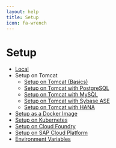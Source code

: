 ```yaml
---
layout: help
title: Setup
icon: fa-wrench
---
```


Setup
===

* [Local](setup_desktop.html)
* Setup on Tomcat
  * [Setup on Tomcat (Basics)](setup_tomcat.html)
  * [Setup on Tomcat with PostgreSQL](setup_tomcat_postgresql.html)
  * [Setup on Tomcat with MySQL](setup_tomcat_mysql.html)
  * [Setup on Tomcat with Sybase ASE](setup_tomcat_sybase.html)
  * [Setup on Tomcat with HANA](setup_tomcat_hana.html)
* [Setup as a Docker Image](setup_docker.html)
* [Setup on Kubernetes](setup_kubernetes.html)
* [Setup on Cloud Foundry](setup_cloudfoundry.html)
* [Setup on SAP Cloud Platform](setup_sapcp.html)
* [Environment Variables](setup_environment_variables.html)

